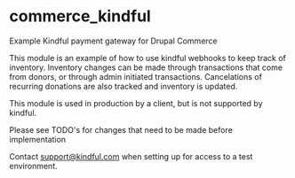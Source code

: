 commerce_kindful
==============

Example Kindful payment gateway for Drupal Commerce

This module is an example of how to use kindful webhooks to keep track of inventory.   Inventory changes can be made through transactions that come from donors, or through admin initiated transactions.   Cancelations of recurring donations are also tracked and inventory is updated.

This module is used in production by a client, but is not supported by kindful.  

Please see TODO's for changes that need to be made before implementation

Contact support@kindful.com when setting up for access to a test environment.
